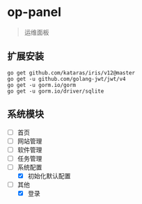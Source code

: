 # op-panel

> 运维面板

## 扩展安装

```text
go get github.com/kataras/iris/v12@master
go get -u github.com/golang-jwt/jwt/v4
go get -u gorm.io/gorm
go get -u gorm.io/driver/sqlite
```

## 系统模块

- [ ] 首页
- [ ] 网站管理
- [ ] 软件管理
- [ ] 任务管理
- [ ] 系统配置
  - [x] 初始化默认配置
- [ ] 其他
  - [x] 登录